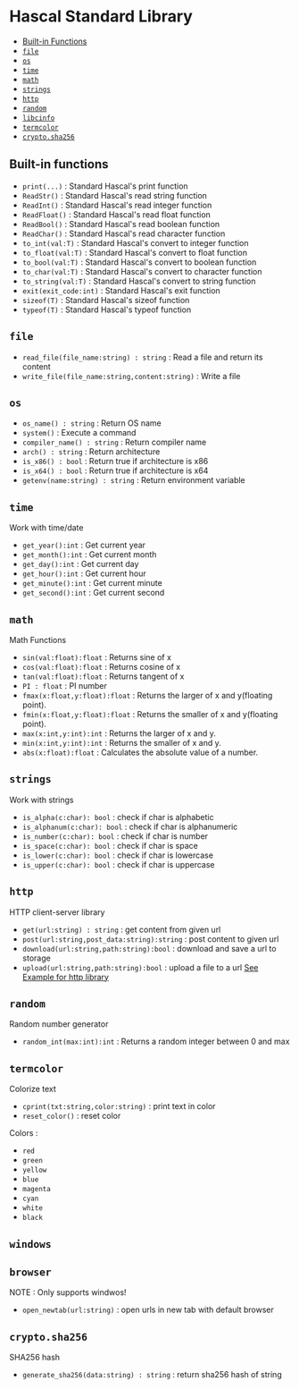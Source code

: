 # Hascal Standard Library

- [Built-in Functions](#built-in-functions)
- [`file`](#file)
- [`os`](#os)
- [`time`](#time)
- [`math`](#math)
- [`strings`](#strings)
- [`http`](#http)
- [`random`](#random)
- [`libcinfo`](#libcinfo)
- [`termcolor`](#termcolor)
- [`crypto.sha256`](#crypto-sha256)

## Built-in functions 
- `print(...)` : Standard Hascal's print function
- `ReadStr()` : Standard Hascal's read string function
- `ReadInt()` : Standard Hascal's read integer function
- `ReadFloat()` : Standard Hascal's read float function
- `ReadBool()` : Standard Hascal's read boolean function
- `ReadChar()` : Standard Hascal's read character function
- `to_int(val:T)` : Standard Hascal's convert to integer function
- `to_float(val:T)` : Standard Hascal's convert to float function
- `to_bool(val:T)` : Standard Hascal's convert to boolean function
- `to_char(val:T)` : Standard Hascal's convert to character function
- `to_string(val:T)` : Standard Hascal's convert to string function
- `exit(exit_code:int)` : Standard Hascal's exit function
- `sizeof(T)` : Standard Hascal's sizeof function
- `typeof(T)` : Standard Hascal's typeof function

## `file`
- `read_file(file_name:string) : string` : Read a file and return its content
- `write_file(file_name:string,content:string)` : Write a file

<!-- ### listdir(path:string) : [string]
Lists dirs,files on a path

example :
```
print(listdir("C:\\"));
``` -->

## `os`
- `os_name() : string` : Return OS name
- `system()` : Execute a command
- `compiler_name() : string` : Return compiler name
- `arch() : string` : Return architecture
- `is_x86() : bool` : Return true if architecture is x86
- `is_x64() : bool` : Return true if architecture is x64
- `getenv(name:string) : string` : Return environment variable

## `time`
Work with time/date

- `get_year():int` : Get current year
- `get_month():int` : Get current month
- `get_day():int` : Get current day
- `get_hour():int` : Get current hour
- `get_minute():int` : Get current minute
- `get_second():int` : Get current second


## `math`
Math Functions

- `sin(val:float):float` : Returns sine of x
- `cos(val:float):float` : Returns cosine of x
- `tan(val:float):float` : Returns tangent of x
- `PI : float` : PI number
- `fmax(x:float,y:float):float` : Returns the larger of x and y(floating point). 
- `fmin(x:float,y:float):float` : Returns the smaller of x and y(floating point). 
- `max(x:int,y:int):int` : Returns the larger of x and y. 
- `min(x:int,y:int):int` : Returns the smaller of x and y. 
- `abs(x:float):float` : Calculates the absolute value of a number. 

## `strings`
Work with strings

- `is_alpha(c:char): bool` : check if char is alphabetic
- `is_alphanum(c:char): bool` : check if char is alphanumeric
- `is_number(c:char): bool` : check if char is number
- `is_space(c:char): bool` : check if char is space
- `is_lower(c:char): bool` : check if char is lowercase
- `is_upper(c:char): bool` : check if char is uppercase

## `http`
HTTP client-server library

- `get(url:string) : string` : get content from given url
- `post(url:string,post_data:string):string` : post content to given url
- `download(url:string,path:string):bool` : download and save a url to storage
- `upload(url:string,path:string):bool` : upload a file to a url
[See Example for http library](https://github.com/hascal/hascal/blob/main/examples/net.has)

## `random`
Random number generator

- `random_int(max:int):int` : Returns a random integer between 0 and max

## `termcolor`
Colorize text

- `cprint(txt:string,color:string)` : print text in color
- `reset_color()` : reset color

Colors :

- `red`
- `green`
- `yellow`
- `blue`
- `magenta`
- `cyan`
- `white`
- `black`

## `windows`

## `browser`
NOTE : Only supports windwos!

- `open_newtab(url:string)` : open urls in new tab with default browser

## `crypto.sha256`
SHA256 hash

- `generate_sha256(data:string) : string` : return sha256 hash of string